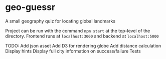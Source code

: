 # geo-guessr
A small geography quiz for locating global landmarks

Project can be run with the command `npm start` at the top-level of the directory.
Frontend runs at `localhost:3000` and backend at `localhost:5000`


TODO:
Add json asset
Add D3 for rendering globe
Add distance calculation
Display hints
Display full city information on success/failure
Tests